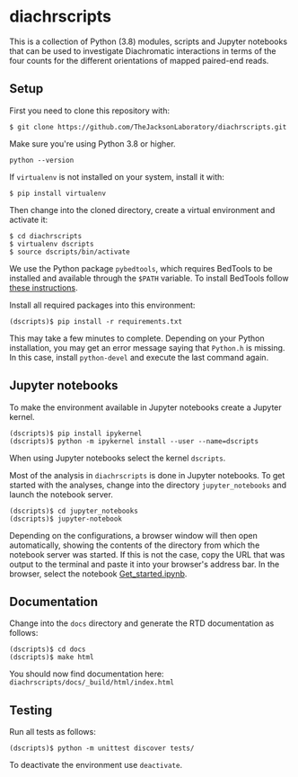 # diachrscripts

This is a collection of Python (3.8) modules, scripts and Jupyter notebooks that can be used to investigate
Diachromatic interactions in terms of the four counts for the different orientations of mapped paired-end reads.

## Setup

First you need to clone this repository with:
```
$ git clone https://github.com/TheJacksonLaboratory/diachrscripts.git
```

Make sure you're using Python 3.8 or higher.
```
python --version
```


If `virtualenv` is not installed on your system, install it with:
```
$ pip install virtualenv
```

Then change into the cloned directory, create a virtual environment and activate it:
```
$ cd diachrscripts
$ virtualenv dscripts
$ source dscripts/bin/activate
```
We use the Python package `pybedtools`,
which requires BedTools to be installed and available through the `$PATH` variable. 
To install BedTools follow
[these instructions](https://bedtools.readthedocs.io/en/latest/content/installation.html).

Install all required packages into this environment:
```
(dscripts)$ pip install -r requirements.txt
```
This may take a few minutes to complete.
Depending on your Python installation,
you may get an error message saying that `Python.h` is missing.
In this case, install `python-devel` and execute the last command again.

## Jupyter notebooks

To make the environment available in Jupyter notebooks create a Jupyter kernel.
```
(dscripts)$ pip install ipykernel
(dscripts)$ python -m ipykernel install --user --name=dscripts
```
When using Jupyter notebooks select the kernel `dscripts`.

Most of the analysis in `diachrscripts` is done in Jupyter notebooks.
To get started with the analyses, change into the directory `jupyter_notebooks` and launch the notebook server.
```
(dscripts)$ cd jupyter_notebooks
(dscripts)$ jupyter-notebook
```
Depending on the configurations, a browser window will then open automatically,
showing the contents of the directory from which the notebook server was started.
If this is not the case, copy the URL that was output to the terminal and paste it into your browser's address bar.
In the browser, select the notebook
[Get_started.ipynb](jupyter_notebooks/Get_started.ipynb).

## Documentation

Change into the `docs` directory and generate
the RTD documentation as follows:
```
(dscripts)$ cd docs
(dscripts)$ make html
```
You should now find documentation here: `diachrscripts/docs/_build/html/index.html`

## Testing

Run all tests as follows:
```
(dscripts)$ python -m unittest discover tests/
```
To deactivate the environment use `deactivate`.
